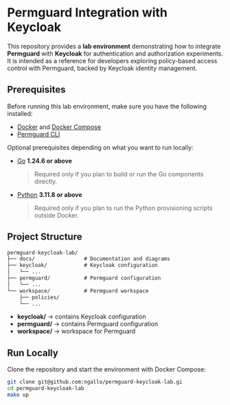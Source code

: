 # Permguard Integration with Keycloak

This repository provides a **lab environment** demonstrating how to integrate **Permguard** with **Keycloak** for authentication and authorization experiments.  
It is intended as a reference for developers exploring policy-based access control with Permguard, backed by Keycloak identity management.  

## Prerequisites

Before running this lab environment, make sure you have the following installed:

- [Docker](https://docs.docker.com/get-docker/) and [Docker Compose](https://docs.docker.com/compose/)  
- [Permguard CLI](https://github.com/permguard/permguard)

Optional prerequisites depending on what you want to run locally:  

- [Go](https://go.dev/dl/) **1.24.6 or above**  
  > Required only if you plan to build or run the Go components directly.  
- [Python](https://www.python.org/downloads/) **3.11.8 or above**  
  > Required only if you plan to run the Python provisioning scripts outside Docker.  

## Project Structure

```md
permguard-keycloak-lab/  
├── docs/                # Documentation and diagrams  
├── keycloak/            # Keycloak configuration  
│   └── ...  
├── permguard/           # Permguard configuration  
│   └── ...  
└── workspace/           # Permguard workspace
    ├── policies/  
    └── ...  
```

- **keycloak/** → contains Keycloak configuration
- **permguard/** → contains Permguard configuration  
- **workspace/** → workspace for Permguard

## Run Locally

Clone the repository and start the environment with Docker Compose:

```bash
git clone git@github.com:ngallo/permguard-keycloak-lab.gi
cd permguard-keycloak-lab
make up
```
